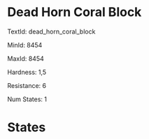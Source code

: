 # Dead Horn Coral Block

TextId: dead_horn_coral_block

MinId: 8454

MaxId: 8454

Hardness: 1,5

Resistance: 6


Num States: 1

# States
```

```